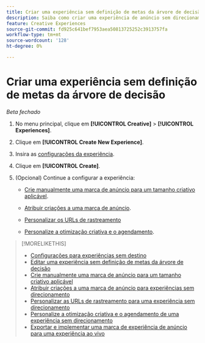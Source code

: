 ```yaml
---
title: Criar uma experiência sem definição de metas da árvore de decisão
description: Saiba como criar uma experiência de anúncio sem direcionamento.
feature: Creative Experiences
source-git-commit: fd925c641bef7953aea50813725252c3913757fa
workflow-type: tm+mt
source-wordcount: '128'
ht-degree: 0%

---
```


# Criar uma experiência sem definição de metas da árvore de decisão

*Beta fechado*

1. No menu principal, clique em **[!UICONTROL Creative]** > **[!UICONTROL Experiences]**.

1. Clique em **[!UICONTROL Create New Experience]**.

1. Insira as [configurações da experiência](experience-settings-no-targeting.md).

1. Clique em **[!UICONTROL Create]**.

1. (Opcional) Continue a configurar a experiência:

   * [Crie manualmente uma marca de anúncio para um tamanho criativo aplicável](experience-tag-create-manually.md).

   * [Atribuir criações a uma marca de anúncio](experience-tag-assign-creatives.md).

   * [Personalizar os URLs de rastreamento](experience-tracking-urls-no-targeting.md)

   * [Personalize a otimização criativa e o agendamento](experience-optimization-scheduling-no-targeting.md).

>[!MORELIKETHIS]
>
>* [Configurações para experiências sem destino](experience-settings-no-targeting.md)
>* [Editar uma experiência sem definição de metas da árvore de decisão](experience-edit-no-targeting.md)
>* [Crie manualmente uma marca de anúncio para um tamanho criativo aplicável](/help/creative/experiences/experience-tag-create-manually.md)
>* [Atribuir criações a uma marca de anúncio para experiências sem direcionamento](experience-tag-assign-creatives.md)
>* [Personalizar as URLs de rastreamento para uma experiência sem direcionamento](/help/creative/experiences/experience-tracking-urls-no-targeting.md)
>* [Personalize a otimização criativa e o agendamento de uma experiência sem direcionamento](/help/creative/experiences/experience-optimization-scheduling-no-targeting.md)
>* [Exportar e implementar uma marca de experiência de anúncio para uma experiência ao vivo](/help/creative/experiences/experience-tag-export.md)
